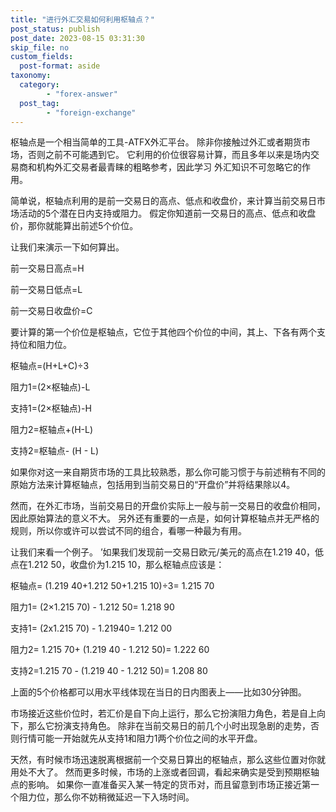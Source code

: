 ```yaml
---
title: "进行外汇交易如何利用枢轴点？"
post_status: publish
post_date: 2023-08-15 03:31:30
skip_file: no
custom_fields: 
  post-format: aside
taxonomy:
  category:
        - "forex-answer"
  post_tag:
        - "foreign-exchange"
---
```


枢轴点是一个相当简单的工具-ATFX外汇平台。 除非你接触过外汇或者期货市场，否则之前不可能遇到它。 它利用的价位很容易计算，而且多年以来是场内交易商和机构外汇交易者最青睐的粗略参考，因此学习 外汇知识不可忽略它的作用。

简单说，枢轴点利用的是前一交易日的高点、低点和收盘价，来计算当前交易日市场活动的5个潜在日内支持或阻力。 假定你知道前一交易日的高点、低点和收盘价，那你就能算出前述5个价位。

让我们来演示一下如何算出。

前一交易日高点=H

前一交易日低点=L

前一交易日收盘价=C

要计算的第一个价位是枢轴点，它位于其他四个价位的中间，其上、下各有两个支持位和阻力位。

枢轴点=(H+L+C)÷3

阻力1=(2×枢轴点)-L

支持1=(2×枢轴点)-H

阻力2=枢轴点+(H-L)

支持2=枢轴点- (H - L)

如果你对这一来自期货市场的工具比较熟悉，那么你可能习惯于与前述稍有不同的原始方法来计算枢轴点，包括用到当前交易日的“开盘价”并将结果除以4。

然而，在外汇市场，当前交易日的开盘价实际上一般与前一交易日的收盘价相同，因此原始算法的意义不大。 另外还有重要的一点是，如何计算枢轴点并无严格的规则，所以你或许可以尝试不同的组合，看哪一种最为有用。

让我们来看一个例子。 ’如果我们发现前一交易日欧元/美元的高点在1.219 40，低点在1.212 50，收盘价为1.215 10，那么枢轴点应该是：

枢轴点= (1.219 40+1.212 50+1.215 10)÷3= 1.215 70

阻力1= (2×1.215 70) - 1.212 50= 1.218 90

支持1= (2x1.215 70) - 1.21940= 1.212 00

阻力2= 1.215 70+ (1.219 40 - 1.212 50)= 1.222 60

支持2=1.215 70 - (1.219 40 - 1.212 50)= 1.208 80

上面的5个价格都可以用水平线体现在当日的日内图表上——比如30分钟图。

市场接近这些价位时，若汇价是自下向上运行，那么它扮演阻力角色，若是自上向下，那么它扮演支持角色。 除非在当前交易日的前几个小时出现急剧的走势，否则行情可能一开始就先从支持1和阻力1两个价位之间的水平开盘。

天然，有时候市场迅速脱离根据前一个交易日算出的枢轴点，那么这些位置对你就用处不大了。 然而更多时候，市场的上涨或者回调，看起来确实是受到预期枢轴点的影响。 如果你一直准备买入某一特定的货币对，而且留意到市场正接近第一个阻力位，那么你不妨稍微延迟一下入场时间。
